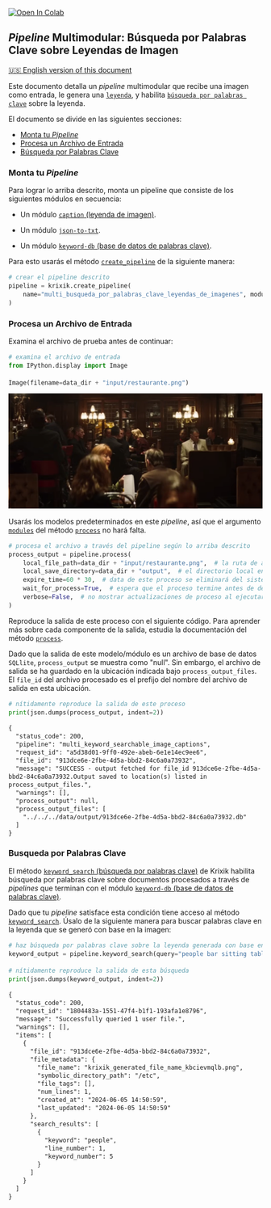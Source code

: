 <a href="https://colab.research.google.com/github/krixik-ai/krixik-docs/blob/main/docs/examples/search_pipeline_examples/multi_keyword_searchable_image_captions.ipynb" target="_parent"><img src="https://colab.research.google.com/assets/colab-badge.svg" alt="Open In Colab"/></a>

## *Pipeline* Multimodular: Búsqueda por Palabras Clave sobre Leyendas de Imagen
[🇺🇸 English version of this document](https://krixik-docs.readthedocs.io/latest/examples/search_pipeline_examples/multi_keyword_searchable_image_captions/)

Este documento detalla un *pipeline* multimodular que recibe una imagen como entrada, le genera una [`leyenda`](../../modulos/modulos_ia/modulo_caption_leyenda_de_imagen.md), y habilita [`búsqueda por palabras clave`](../../sistema/metodos_de_busqueda/metodo_keyword_search_busqueda_por_palabras_clave.md) sobre la leyenda.

El documento se divide en las siguientes secciones:

- [Monta tu *Pipeline*](#monta-tu-pipeline)
- [Procesa un Archivo de Entrada](#procesa-un-archivo-de-entrada)
- [Búsqueda por Palabras Clave](#busqueda-por-palabras-clave)

### Monta tu *Pipeline*

Para lograr lo arriba descrito, monta un pipeline que consiste de los siguientes módulos en secuencia:

- Un módulo [`caption` (leyenda de imagen)](../../modulos/modulos_ia/modulo_caption_leyenda_de_imagen.md).

- Un módulo [`json-to-txt`](../../modulos/modulos_de_funciones_de_apoyo/modulo_json-to-txt.md).

- Un módulo [`keyword-db` (base de datos de palabras clave)](../../modulos/modulos_de_bases_de_datos/modulo_keyword-db_base_de_datos_de_palabras_clave.md).

Para esto usarás el método [`create_pipeline`](../../sistema/creacion_de_pipelines/creacion_de_pipelines.md) de la siguiente manera:


```python
# crear el pipeline descrito
pipeline = krixik.create_pipeline(
    name="multi_busqueda_por_palabras_clave_leyendas_de_imagenes", module_chain=["caption", "json-to-txt", "keyword-db"]
)
```

### Procesa un Archivo de Entrada

Examina el archivo de prueba antes de continuar:


```python
# examina el archivo de entrada
from IPython.display import Image

Image(filename=data_dir + "input/restaurante.png")
```




    
![png](multi_busqueda_por_palabras_clave_sobre_leyendas_de_imagen_files/multi_busqueda_por_palabras_clave_sobre_leyendas_de_imagen_5_0.png)
    



Usarás los modelos predeterminados en este *pipeline*, así que el argumento [`modules`](../../sistema/parametros_y_procesar_archivos_a_traves_de_pipelines/metodo_process_procesar.md#seleccion-de-modelo-por-medio-del-argumento-modules) del método [`process`](../../sistema/parametros_y_procesar_archivos_a_traves_de_pipelines/metodo_process_procesar.md) no hará falta.


```python
# procesa el archivo a través del pipeline según lo arriba descrito
process_output = pipeline.process(
    local_file_path=data_dir + "input/restaurante.png",  # la ruta de archivo inicial en la que yace el archivo de entrada
    local_save_directory=data_dir + "output",  # el directorio local en el que se guardará el archivo de salida
    expire_time=60 * 30,  # data de este proceso se eliminará del sistema Krixik en 30 minutos
    wait_for_process=True,  # espera que el proceso termine antes de devolver control del IDE al usuario
    verbose=False,  # no mostrar actualizaciones de proceso al ejecutar el código
)
```

Reproduce la salida de este proceso con el siguiente código. Para aprender más sobre cada componente de la salida, estudia la documentación del método [`process`](../../sistema/parametros_y_procesar_archivos_a_traves_de_pipelines/metodo_process_procesar.md).

Dado que la salida de este modelo/módulo es un archivo de base de datos `SQLlite`, `process_output` se muestra como "null". Sin embargo, el archivo de salida se ha guardado en la ubicación indicada bajo `process_output_files`. El `file_id` del archivo procesado es el prefijo del nombre del archivo de salida en esta ubicación.


```python
# nítidamente reproduce la salida de este proceso
print(json.dumps(process_output, indent=2))
```

    {
      "status_code": 200,
      "pipeline": "multi_keyword_searchable_image_captions",
      "request_id": "a5d38d01-9ff0-492e-abeb-6e1e14ec9ee6",
      "file_id": "913dce6e-2fbe-4d5a-bbd2-84c6a0a73932",
      "message": "SUCCESS - output fetched for file_id 913dce6e-2fbe-4d5a-bbd2-84c6a0a73932.Output saved to location(s) listed in process_output_files.",
      "warnings": [],
      "process_output": null,
      "process_output_files": [
        "../../../data/output/913dce6e-2fbe-4d5a-bbd2-84c6a0a73932.db"
      ]
    }


### Busqueda por Palabras Clave

El método [`keyword_search` (búsqueda por palabras clave)](../../sistema/metodos_de_busqueda/metodo_keyword_search_busqueda_por_palabras_clave.md) de Krixik habilita búsqueda por palabras clave sobre documentos procesados a través de *pipelines* que terminan con el módulo [`keyword-db` (base de datos de palabras clave)](../../modulos/modulos_de_bases_de_datos/modulo_keyword-db_base_de_datos_de_palabras_clave.md).

Dado que tu *pipeline* satisface esta condición tiene acceso al método [`keyword_search`](../../sistema/metodos_de_busqueda/metodo_keyword_search_busqueda_por_palabras_clave.md). Úsalo de la siguiente manera para buscar palabras clave en la leyenda que se generó con base en la imagen:


```python
# haz búsqueda por palabras clave sobre la leyenda generada con base en la imagen procesada por el pipeline
keyword_output = pipeline.keyword_search(query="people bar sitting tables dinner drinks", file_ids=[process_output["file_id"]])

# nítidamente reproduce la salida de esta búsqueda
print(json.dumps(keyword_output, indent=2))
```

    {
      "status_code": 200,
      "request_id": "1804483a-1551-47f4-b1f1-193afa1e8796",
      "message": "Successfully queried 1 user file.",
      "warnings": [],
      "items": [
        {
          "file_id": "913dce6e-2fbe-4d5a-bbd2-84c6a0a73932",
          "file_metadata": {
            "file_name": "krixik_generated_file_name_kbcievmqlb.png",
            "symbolic_directory_path": "/etc",
            "file_tags": [],
            "num_lines": 1,
            "created_at": "2024-06-05 14:50:59",
            "last_updated": "2024-06-05 14:50:59"
          },
          "search_results": [
            {
              "keyword": "people",
              "line_number": 1,
              "keyword_number": 5
            }
          ]
        }
      ]
    }

